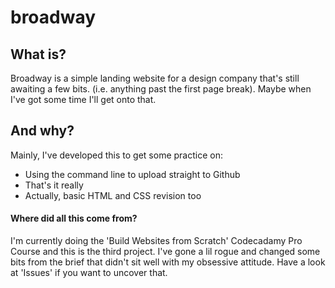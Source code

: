 # broadway

## What is?
Broadway is a simple landing website for a design company that's still awaiting a few bits. (i.e. anything past the first page break). Maybe when I've got some time I'll get onto that.

## And why?
Mainly, I've developed this to get some practice on:
- Using the command line to upload straight to Github
- That's it really
- Actually, basic HTML and CSS revision too

#### Where did all this come from?
I'm currently doing the 'Build Websites from Scratch' Codecadamy Pro Course and this is the third project. I've gone a lil rogue and changed some bits from the brief that didn't sit well with my obsessive attitude. Have a look at 'Issues' if you want to uncover that.

